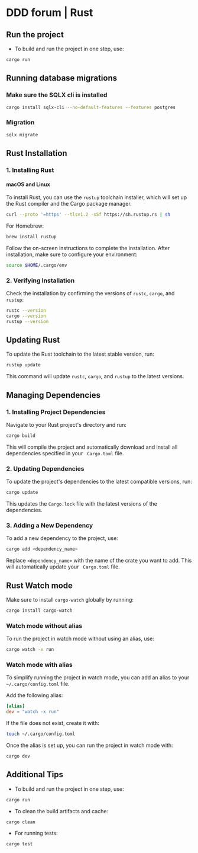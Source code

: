 # DDD forum | Rust

## Run the project

- To build and run the project in one step, use:

```bash
cargo run
```

## Running database migrations

### Make sure the SQLX cli is installed

```bash
cargo install sqlx-cli --no-default-features --features postgres
```

### Migration

```bash
sqlx migrate
```

## Rust Installation

### 1. Installing Rust

#### macOS and Linux

To install Rust, you can use the `rustup` toolchain installer, which will set up the Rust compiler and the Cargo
package manager.

```bash
curl --proto '=https' --tlsv1.2 -sSf https://sh.rustup.rs | sh
```

For Homebrew:

```bash
brew install rustup
```

Follow the on-screen instructions to complete the installation. After installation, make sure to configure your
environment:

```bash
source $HOME/.cargo/env
```

### 2. Verifying Installation

Check the installation by confirming the versions of `rustc`, `cargo`, and `rustup`:

```bash
rustc --version
cargo --version
rustup --version
```

## Updating Rust

To update the Rust toolchain to the latest stable version, run:

```bash
rustup update
```

This command will update `rustc`, `cargo`, and `rustup` to the latest versions.

## Managing Dependencies

### 1. Installing Project Dependencies

Navigate to your Rust project\'s directory and run:

```bash
cargo build
```

This will compile the project and automatically download and install all dependencies specified in your `
Cargo.toml` file.

### 2. Updating Dependencies

To update the project's dependencies to the latest compatible versions, run:

```bash
cargo update
```

This updates the `Cargo.lock` file with the latest versions of the dependencies.

### 3. Adding a New Dependency

To add a new dependency to the project, use:

```bash
cargo add <dependency_name>
```

Replace `<dependency_name>` with the name of the crate you want to add. This will automatically update your `
Cargo.toml` file.

## Rust Watch mode

Make sure to install `cargo-watch` globally by running:

```bash
cargo install cargo-watch
```

### Watch mode without alias

To run the project in watch mode without using an alias, use:

```bash
cargo watch -x run
```

### Watch mode with alias

To simplify running the project in watch mode, you can add an alias to your `~/.cargo/config.toml` file.

Add the following alias:

```toml
[alias]
dev = "watch -x run"
```

If the file does not exist, create it with:

```bash
touch ~/.cargo/config.toml
```

Once the alias is set up, you can run the project in watch mode with:

```bash
cargo dev
```

## Additional Tips

- To build and run the project in one step, use:

```bash
cargo run
```

- To clean the build artifacts and cache:

```bash
cargo clean
```

- For running tests:

```bash
cargo test
```
